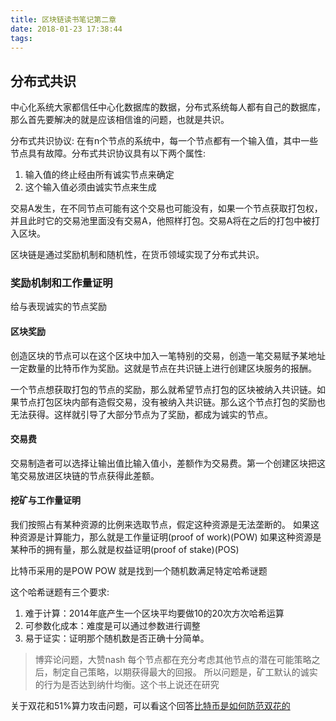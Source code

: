 ```yaml
---
title: 区块链读书笔记第二章
date: 2018-01-23 17:38:44
tags:
---
```


## 分布式共识

中心化系统大家都信任中心化数据库的数据，分布式系统每人都有自己的数据库，那么首先要解决的就是应该相信谁的问题，也就是共识。

分布式共识协议: 在有n个节点的系统中，每一个节点都有一个输入值，其中一些节点具有故障。分布式共识协议具有以下两个属性:

1. 输入值的终止经由所有诚实节点来确定
2. 这个输入值必须由诚实节点来生成

交易A发生，在不同节点可能有这个交易也可能没有，如果一个节点获取打包权，并且此时它的交易池里面没有交易A，他照样打包。交易A将在之后的打包中被打入区块。

区块链是通过奖励机制和随机性，在货币领域实现了分布式共识。

### 奖励机制和工作量证明

给与表现诚实的节点奖励

#### 区块奖励

创造区块的节点可以在这个区块中加入一笔特别的交易，创造一笔交易赋予某地址一定数量的比特币作为奖励。这就是节点在共识链上进行创建区块服务的报酬。

一个节点想获取打包的节点的奖励，那么就希望节点打包的区块被纳入共识链。如果节点打包区块内部有造假交易，没有被纳入共识链。那么这个节点打包的奖励也无法获得。这样就引导了大部分节点为了奖励，都成为诚实的节点。

#### 交易费

交易制造者可以选择让输出值比输入值小，差额作为交易费。第一个创建区块把这笔交易放进区块链的节点获得此差额。

#### 挖矿与工作量证明

我们按照占有某种资源的比例来选取节点，假定这种资源是无法垄断的。
如果这种资源是计算能力，那么就是工作量证明(proof of work)(POW)
如果这种资源是某种币的拥有量，那么就是权益证明(proof of stake)(POS)

比特币采用的是POW
POW 就是找到一个随机数满足特定哈希谜题

这个哈希谜题有三个要求: 

1. 难于计算：2014年底产生一个区块平均要做10的20次方次哈希运算
2. 可参数化成本：难度是可以通过参数进行调整
3. 易于证实：证明那个随机数是否正确十分简单。

> 博弈论问题，大赞nash
> 每个节点都在充分考虑其他节点的潜在可能策略之后，制定自己策略，以期获得最大的回报。
> 所以问题是，矿工默认的诚实的行为是否达到纳什均衡。这个书上说还在研究

关于双花和51%算力攻击问题，可以看这个回答[比特币是如何防范双花的](https://zhuanlan.zhihu.com/p/25692826)